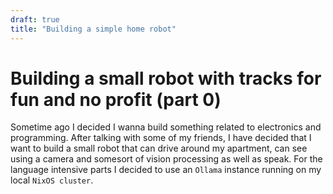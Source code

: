 ```yaml
---
draft: true
title: "Building a simple home robot"
---
```


# Building a small robot with tracks for fun and no profit (part 0)

Sometime ago I decided I wanna build something related to electronics and programming.
After talking with some of my friends, I have decided that I want to build a small robot
that can drive around my apartment, can see using a camera and somesort of vision processing
as well as speak.
For the language intensive parts I decided to use an `Ollama` instance running on my local
`NixOS cluster`.